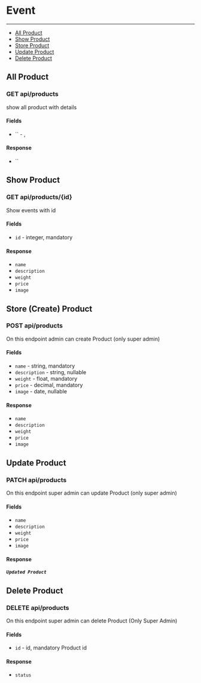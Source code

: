 # Event

---

- [All Product](#all-product)
- [Show Product](#show-product)
- [Store Product](#store-product)
- [Update Product](#update-product)
- [Delete Product](#delete-product)


<a name="all-product"></a>
## All Product
### GET api/products
show all product with details

#### Fields
* `` - ,

#### Response
* ``

<a name="show-product"></a>
## Show Product
### GET api/products/{id}
Show events with id

#### Fields
* `id` - integer, mandatory

#### Response
* `name`
* `description`
* `weight`
* `price`
* `image`

<a name="store-product"></a>
## Store (Create) Product
### POST api/products
On this endpoint admin can create Product (only super admin)

#### Fields
* `name` - string, mandatory
* `description` - string, nullable
* `weight` - float, mandatory
* `price` - decimal, mandatory
* `image` - date, nullable

#### Response
* `name`
* `description`
* `weight`
* `price`
* `image`


<a name="update-product"></a>
## Update Product
### PATCH api/products
On this endpoint super admin can update Product (only super admin)

#### Fields
* `name`
* `description`
* `weight`
* `price`
* `image`


#### Response
##### `Updated Product`

<a name="delete-product"></a>
## Delete Product
### DELETE api/products
On this endpoint super admin can delete Product (Only Super Admin)

#### Fields
* `id` - id, mandatory Product id

#### Response
* `status`
